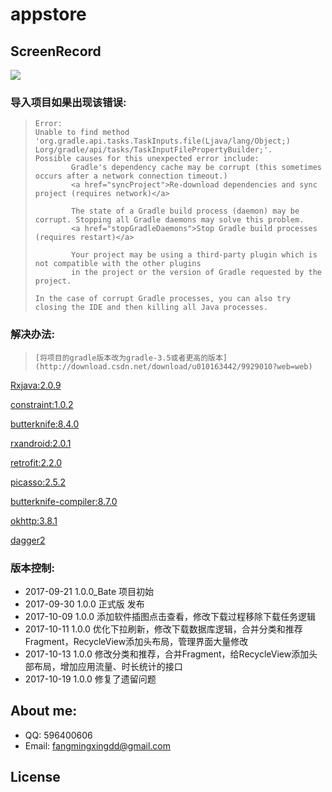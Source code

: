 ﻿# appstore

## ScreenRecord
![](https://github.com/Dpuntu/AppStore/imagefile/screen.gif)

### 导入项目如果出现该错误:
>     Error:
>     Unable to find method 'org.gradle.api.tasks.TaskInputs.file(Ljava/lang/Object;)
>     Lorg/gradle/api/tasks/TaskInputFilePropertyBuilder;'.
>     Possible causes for this unexpected error include:
>             Gradle's dependency cache may be corrupt (this sometimes occurs after a network connection timeout.)
>             <a href="syncProject">Re-download dependencies and sync project (requires network)</a>
> 
>             The state of a Gradle build process (daemon) may be corrupt. Stopping all Gradle daemons may solve this problem.
>             <a href="stopGradleDaemons">Stop Gradle build processes (requires restart)</a>
> 
>             Your project may be using a third-party plugin which is not compatible with the other plugins 
>             in the project or the version of Gradle requested by the project.
> 
>     In the case of corrupt Gradle processes, you can also try closing the IDE and then killing all Java processes.


### 解决办法:
>     [将项目的gradle版本改为gradle-3.5或者更高的版本](http://download.csdn.net/download/u010163442/9929010?web=web)

[Rxjava:2.0.9](https://github.com/ReactiveX/RxJava)

[constraint:1.0.2](https://github.com/googlecodelabs/constraint-layout)

[butterknife:8.4.0](https://github.com/JakeWharton/butterknife)

[rxandroid:2.0.1](https://github.com/ReactiveX/RxAndroid)

[retrofit:2.2.0](https://github.com/square/retrofit)

[picasso:2.5.2](https://github.com/square/picasso)

[butterknife-compiler:8.7.0](https://github.com/JakeWharton/butterknife)

[okhttp:3.8.1](https://github.com/square/okhttp)

[dagger2](https://github.com/square/dagger)

### 版本控制:

* 2017-09-21 1.0.0_Bate 项目初始
* 2017-09-30 1.0.0 正式版 发布
* 2017-10-09 1.0.0 添加软件插图点击查看，修改下载过程移除下载任务逻辑
* 2017-10-11 1.0.0 优化下拉刷新，修改下载数据库逻辑，合并分类和推荐Fragment，RecycleView添加头布局，管理界面大量修改
* 2017-10-13 1.0.0 修改分类和推荐，合并Fragment，给RecycleView添加头部布局，增加应用流量、时长统计的接口
* 2017-10-19 1.0.0 修复了遗留问题

## About me:<br>
* QQ: 596400606
* Email: fangmingxingdd@gmail.com

## License

